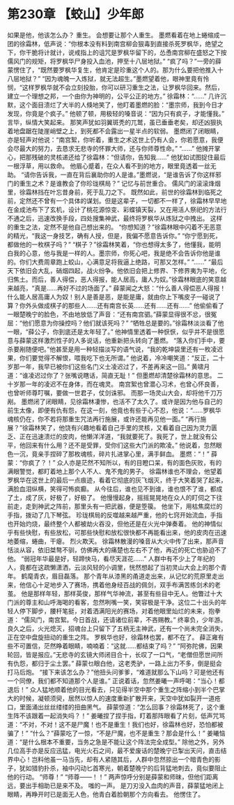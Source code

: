 # 第230章 【蛟山】少年郎
如果是他，他该怎么办？
重生。
会想要让那个人重生。
墨燃看着在地上蜷缩成一团的徐霜林，低声说：“你根本没有料到南宫柳会狠毒到直接杀死罗枫华，绝望之下，你干脆将计就计，说戒指上的诅咒是罗枫华留下的，怂恿南宫柳在盛怒之下按儒风门的规矩，将罗枫华尸身投入血池，押至十八层地狱。”
“疯了吗？”一旁的薛蒙愣住了，“既然要罗枫华复生，他肯定是珍重这个人的。那为什么要把他推入十八层地狱？”
“因为魂魄一入炼狱，就无法超生。”墨燃望着他，眼神里竟有怜悯，“这样罗枫华就不会立刻投胎，你可以研习重生之法，让罗枫华回来。然后，建立一个理想之邦，一个由你为神明的，公平公正的地方。”
徐霜林：“……”
几许沉默，这个面目溃烂了大半的人倏地笑了，他盯着墨燃的脸：“墨宗师，我到今日才发现，你竟是个疯子。”
他顿了顿，用极轻的嗓音说：“因为只有疯子，才能懂我。”
言毕，纵情大笑起来。
那笑声犹如羽翼斑秃的兀鹫，虽已垂垂老矣，却还凶狠执着地盘踞在陡崖峭壁之上，到死都不会露出一星半点的软弱。
墨燃闭了闭眼睛，亦是轻声对他说：“南宫絮，你听着，重生之术这世上仍有人会，你若愿意，我便会尽最大的努力，去恳求无悲寺的怀罪大师，还与你师尊性命。”
“……”
他摊开掌心，把那残破的灵核递还给了徐霜林：“但请你，告知我……”
他犹如试图捉住最后一根浮草，用以救命。
他眉心蹙着，在众人看不到的地方，眼里竟透着一丝无助。
“请你告诉我，一直在背后襄助你的人是谁。”墨燃说，“是谁告诉了你这样邪门的重生之术？是谁教会了你珍珑棋局？”
记忆与前世重合。
儒风门的滚滚烽烟里，徐霜林挡在叶忘昔身前，死于乱刀之下。
既然如此，前世的徐霜林到临死之前，定然还不曾有一个具体的谋划。但是这辈子，一切都不一样了，徐霜林早早地在金成池布下了玄机，设计了桃花源惊变、彩蝶镇天裂，又在用活人祭祀的方法行不通之后，迅速改换手段，四处搜集神武，最终将罗枫华从炼狱之中拽出。
这样的重生之法，定然不是他自己想出来的。
“你想知道？”徐霜林眼中闪着不无恶意的精光，“我这一身技艺，确有人授，但是，我偏不愿意告诉你。”
“你宁愿到死，都做他的一枚棋子吗？”
“棋子？”徐霜林笑着，“你也想得太多了，他懂我，能明白我的心意，他与我是一样的人。墨宗师，你死心吧，我是绝不会告诉你他是谁的。你们大费周章跑上蛟山，心满意足将我逼上绝路，可那又怎样。”
“……”
“最后天下依旧会大乱，硝烟四起，战火纷争。他依旧会把上修界、下修界夷为平地，化归焦土。而后，善人得偿，恶人得报，能人居高，庸人为奴。”徐霜林眼底的笑意越来越亮，“真是……再好不过的场面了。”
薛蒙闻之大怒：“什么善人得偿恶人得报！什么能人居高庸人为奴！别人是善是恶，是能是庸，就由你上下嘴皮子一碰说了算？你外头做成棋子的那些人……还有南宫长英……还有……还有……”
他偷偷看了一眼楚晚宁的脸色，不由地放低了声音：“还有南宫驷。”薛蒙显得很不忿，很冤屈：“他们愿意为你操控吗？他们就该死吗？”
“牺牲总是要的。”徐霜林淡淡看了他一眼，“薛公子，你到底还是太年轻了。”
他神情里透着一种恹恹，似乎并不是很愿意与薛蒙这样激烈性子的人多说话，他重新把头转向了墨燃。
“落入你们手中，要杀要剐随便吧。”他甚至是用一种轻描淡写的语气说，“我的乾坤袋里还有一枚凌迟果，你们要觉得不解恨，喂我吃下也无所谓。”
他说着，冷冷嘲笑道：“反正，二十岁那一年，我早已被你们这些名门义士凌迟过了，不差再来这一回。”
黄啸月道：“谁凌迟过你了？张嘴说瞎话，简直无耻！”
但墨燃却清楚徐霜林的意思。
二十岁那一年的凌迟不在身体，而在魂灵。
南宫絮也曾潜心习术，也曾心怀良善，也曾听师尊叮嘱，要做一世君子，仗剑诛邪。
而那一场灵山大会，却将他千刀万剐。
墨燃闭了闭眼睛，见徐霜林凄惨，也活不了太久了。或许是因为他与自己的前生太像，即便有仇有怨，在这一刻，他竟也有些于心不忍，他说：“……罗枫华魂核仍在，你不若将那重生咒法再行施展，或许还能再见他一面。”
“再行施展？”徐霜林笑了，他饶有兴趣地看着自己手里的灵核，又看着自己因为灵力匮乏、正在迅速溃烂的皮肉，他懒洋洋道，“我就要死了。我死了，世上就没有公平，他回来有什么用？还不是受罪，受你们这些大门派的欺凌。”
他说着，忽然眼色一沉，竟亲手捏碎了那枚魂核，碎片扎进掌心里，满手鲜血。
墨燃：“！”
薛蒙：“你疯了？！”
众人亦是茫然不知所以，有的目瞪口呆，有的面色灰败，有的满眼警觉，都盯着地上那个人不人、鬼不鬼的男子。
徐霜林谁也不理会，他望着罗枫华在这世上的最后一点痕迹，看着它彻底的灰飞烟灭，终于大笑着哭了起来，满脸血泪纵横，笑得可怖疯癫。
从今往后，谁也见不到谁，谁也恨不了谁，都成了土，成了灰，好极了，好极了。
他慢慢起身，摇摇晃晃地在众人的盯伺之下往前走，走到神武之阵前，那里头有一把武器，便是箜篌。
他坐下，用枯焦腐烂的手指，拨动了几下琴弦。
珍珑棋局的反噬越来越严重，他的七窍开始流血，手指也开始灼烧，最终整个人都被劫火吞没，但他还是在火光中弹奏着。
他的神情似乎有些快慰，有些放松，可那些快慰和放松很快都不再能看出来，他的皮肉在迅速地萎缩，蜷曲，干瘪。
烈火欺天。
徐霜林散漫的嗓音从大火中传了出来，那声音恬淡从容，依旧桀骜不驯，仿佛再大的痛楚也左右不了他，再近的死亡也胁迫不了他。
“弱冠年华最是好，轻蹄快马，看尽天涯花……”
人群中有不少上了年纪的人，竟都在这疏懒潇洒，云淡风轻的小调里，恍然想起了当初灵山大会上的那个青年。
鹤麾青衣，眉目磊落。
那个青年从漆黑的甬道走出来，从记忆的荒原里走出来，他信心十足地步入了赛场，携着他身经百战的佩剑，双手布满苦练剑术的老茧。
他是那样年轻，那样英俊，那样气华神流，甚至有些目中无人。他瞥过十大门派的尊主和山呼海喝的看客，忽然咧嘴一笑，笑容极是干净。这位二十出头的年轻人停下脚步，腰杆笔挺，对着洒满阳光的赛场，对着他眼里灿烂的未来，抱拳道：
“儒风门，南宫絮。今日首战，还请诸位前辈，不吝赐教。”
终辜负，少年游。
良久之后，火光熄灭，招魂台上只留下了五柄无主神武，还有一个尚未完全消失，正在空中盘旋扭动的重生之阵。
罗枫华也好，徐霜林也罢，都不在了。
薛正雍有些不可置信，茫然睁着眼睛，喃喃着：“这就……都结束了吗？”
“阿弥陀佛，因果轮回，皆是报应。”无悲寺的玄镜大师闭目合十，长叹了一口气，“老僧但愿世间所有仇怨，都归于尘土罢。”
薛蒙乜眼白他，这老秃驴，一路上出力不多，倒是挺会打马后炮。
“接下来该怎么办？”他扭头问爹爹，“难道就那么下山吗？可是他还有一个同僚，我们都不知道那个人是谁。”
正说着话，忽然姜曦一声呼喝：“当心！都退后！”
众人猛地顺着他的目光看去，只见得半空中那个重生之阵缩小到半个巴掌大的时候，凝顿须臾，居然以惊人的速度重新扩散开来，天空中犹如裂开一道疮口，里面涌出丝丝缕缕的扭曲黑气。
薛蒙惊道：“怎么回事？徐霜林死了，这个重生阵不该跟着一起消失吗？！”
姜曦捏了捏手指，盯着那阵眼看了片刻，低声咒骂道：“不对，不对！这不是尸魔！也不是重生！我们也好，徐霜林也好，恐怕都被骗了！”
“什么？”薛蒙吃了一惊，“不是尸魔，也不是重生？那会是什么！”
姜曦恼道：“是什么根本不重要，当务之急是不能让这个阵法完全成型。”
除他之外，另外几位高手亦是反应迅猛，电光火石之间，最不爱废话的楚晚宁已掣出天问，直击结界中心！岂料他虽一马当先，却有人紧随其后，人群中忽然掠出一个暗青色的影子，犹如猎豹扑杀，袖中闪动匕首寒光，朝着楚晚宁的后背猛地刺去，竟似要阻止他的行动。
“师尊！”
“师尊——！！”
两声惊呼分别是薛蒙和师昧，但他们距离远，要出手相助已是来不及。
嗤的一声。
是刀刃没入血肉的声音，薛蒙猛地闭上眼睛，再睁开时已是面无人色，他青白着脸朝那个方向看去。
他愣住了。
